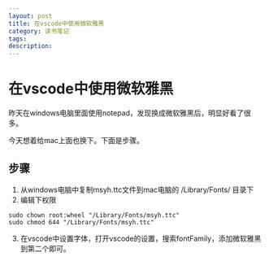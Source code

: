 ```yaml
---
layout: post
title: 在vscode中使用微软雅黑
category: 读书笔记
tags: 
description: 
---
```


# 在vscode中使用微软雅黑

昨天在windows电脑里面使用notepad，发现换成微软雅黑后，明显好看了很多。

今天想着给mac上面也换下。下面是步骤。

## 步骤

1. 从windows电脑中复制msyh.ttc文件到mac电脑的 /Library/Fonts/ 目录下
2. 编辑下权限
```shell
sudo chown root:wheel "/Library/Fonts/msyh.ttc"
sudo chmod 644 "/Library/Fonts/msyh.ttc"
```
3. 在vscode中设置字体，打开vscode的设置，搜索fontFamily，添加微软雅黑到第二个即可。
```json
